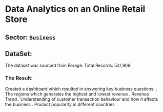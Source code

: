 # Data Analytics on an Online Retail Store

## Sector: `Business`

## DataSet: 
The dataset was sourced from Forage.
Total Records: 541,909

### The Result:
Created a dashboard which resulted in answering key business questions:
. The regions which generates the highest and lowest revenue
. Revenue Trend
. Understanding of customer transaction behaviour and how it affects the business
. Product popularity in different countries
